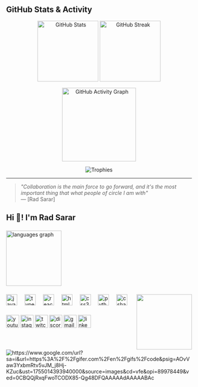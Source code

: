 ## GitHub Stats & Activity

<p align="center">
  <img src="https://github-readme-stats.vercel.app/api?username=MRSA1&show_icons=true&theme=radical&count_private=true" alt="GitHub Stats" height="165" />
  <img src="https://github-readme-streak-stats.herokuapp.com/?user=MRSA1&theme=radical" alt="GitHub Streak" height="165"/>
</p>

<p align="center">
  <img src="https://github-readme-activity-graph.cyclic.app/graph?username=MRSA1&theme=radical" alt="GitHub Activity Graph" height="200"/>
</p>



<p align="center">
  <img src="https://github-profile-trophy.vercel.app/?username=MRSA1&theme=radical&no-bg=true&no-frame=true" alt="Trophies" />
</p>

---

>  _"Collaboration is the main force to go forward, and it's the most important thing that what people of circle I am with"_  
> — [Rad Sarar]
<h2 align="left">Hi 👋! I'm Rad Sarar </h2>

###


  <img src="https://github-readme-stats.vercel.app/api/top-langs?username=MRSA1&locale=en&hide_title=false&layout=compact&card_width=320&langs_count=5&theme=dracula&hide_border=false" height="150" alt="languages graph"  />
</div>

###

<img align="right" height="150" src="https://e0.pxfuel.com/wallpapers/33/543/desktop-wallpaper-programmer-funny-coding.jpg"  />

###

<div align="left">
  <img src="https://cdn.jsdelivr.net/gh/devicons/devicon/icons/javascript/javascript-original.svg" height="30" alt="javascript logo"  />
  <img width="12" />
  <img src="https://cdn.jsdelivr.net/gh/devicons/devicon/icons/typescript/typescript-original.svg" height="30" alt="typescript logo"  />
  <img width="12" />
  <img src="https://cdn.jsdelivr.net/gh/devicons/devicon/icons/react/react-original.svg" height="30" alt="react logo"  />
  <img width="12" />
  <img src="https://cdn.jsdelivr.net/gh/devicons/devicon/icons/html5/html5-original.svg" height="30" alt="html5 logo"  />
  <img width="12" />
  <img src="https://cdn.jsdelivr.net/gh/devicons/devicon/icons/css3/css3-original.svg" height="30" alt="css3 logo"  />
  <img width="12" />
  <img src="https://cdn.jsdelivr.net/gh/devicons/devicon/icons/python/python-original.svg" height="30" alt="python logo"  />
  <img width="12" />
  <img src="https://cdn.jsdelivr.net/gh/devicons/devicon/icons/csharp/csharp-original.svg" height="30" alt="csharp logo"  />
</div>

###

<div align="left">
  <img src="https://img.shields.io/static/v1?message=Youtube&logo=youtube&label=&color=FF0000&logoColor=white&labelColor=&style=for-the-badge" height="35" alt="youtube logo"  />
  <img src="https://img.shields.io/static/v1?message=Instagram&logo=instagram&label=&color=E4405F&logoColor=white&labelColor=&style=for-the-badge" height="35" alt="instagram logo"  />
  <img src="https://img.shields.io/static/v1?message=Twitch&logo=twitch&label=&color=9146FF&logoColor=white&labelColor=&style=for-the-badge" height="35" alt="twitch logo"  />
  <img src="https://img.shields.io/static/v1?message=Discord&logo=discord&label=&color=7289DA&logoColor=white&labelColor=&style=for-the-badge" height="35" alt="discord logo"  />
  <img src="https://img.shields.io/static/v1?message=Gmail&logo=gmail&label=&color=D14836&logoColor=white&labelColor=&style=for-the-badge" height="35" alt="gmail logo"  />
  <img src="https://img.shields.io/static/v1?message=LinkedIn&logo=linkedin&label=&color=0077B5&logoColor=white&labelColor=&style=for-the-badge" height="35" alt="linkedin logo"  />
</div>

###

<br clear="both">

<img src="https://raw.githubusercontent.com/MRSA1/MRSA1/output/snake.svg" alt="https://www.google.com/url?sa=i&url=https%3A%2F%2Fgifer.com%2Fen%2Fgifs%2Fcode&psig=AOvVaw3YxbmRtv5vJM_j8Hj-KZuc&ust=1755014393940000&source=images&cd=vfe&opi=89978449&ved=0CBQQjRxqFwoTCODX85-Qg48DFQAAAAAdAAAAABAc" />

###

